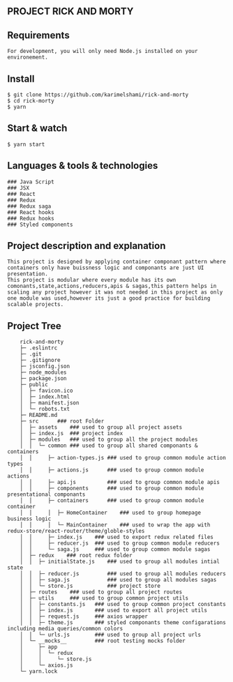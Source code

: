## PROJECT RICK AND MORTY
## Requirements
    For development, you will only need Node.js installed on your environement.
## Install
    $ git clone https://github.com/karimelshami/rick-and-morty
    $ cd rick-morty
    $ yarn
## Start & watch
    $ yarn start
## Languages & tools & technologies
    ### Java Script
    ### JSX
    ### React
    ### Redux
    ### Redux saga
    ### React hooks
    ### Redux hooks
    ### Styled components
## Project description and explanation
    This project is designed by applying container componant pattern where containers only have buissness logic and componants are just UI presentation.
    This project is modular where every module has its own comonants,state,actions,reducers,apis & sagas,this pattern helps in scaling any project however it was not needed in this project as only one module was used,however its just a good practice for building scalable projects. 
## Project Tree
```
    rick-and-morty 
    ├─ .eslintrc 
    ├─ .git      
    ├─ .gitignore 
    ├─ jsconfig.json
    ├─ node_modules
    ├─ package.json
    ├─ public
    │  ├─ favicon.ico
    │  ├─ index.html
    │  ├─ manifest.json
    │  └─ robots.txt
    ├─ README.md
    ├─ src      ### root Folder
    │  ├─ assets    ### used to group all project assets
    │  ├─ index.js  ### project index
    │  ├─ modules   ### used to group all the project modules
    │  │  └─ common ### used to group all shared componants & containers 
    │  │     ├─ action-types.js ### used to group common module action types
    │  │     ├─ actions.js      ### used to group common module actions
    │  │     ├─ api.js          ### used to group common module apis
    │  │     ├─ components      ### used to group common module presentational componants
    │  │     ├─ containers      ### used to group common module container
    │  │     │  ├─ HomeContainer    ### used to group homepage business logic
    │  │     │  └─ MainContainer    ### used to wrap the app with redux-store/react-router/theme/globle-styles
    │  │     ├─ index.js    ### used to export redux related files
    │  │     ├─ reducer.js  ### used to group common module reducers
    │  │     └─ saga.js     ### used to group common module sagas
    │  ├─ redux    ### root redux folder
    │  │  ├─ initialState.js    ### used to group all modules intial state
    │  │  ├─ reducer.js         ### used to group all modules reducers
    │  │  ├─ saga.js            ### used to group all modules sagas
    │  │  └─ store.js           ### project store
    │  ├─ routes    ### used to group all project routes
    │  ├─ utils     ### used to group common project utils
    │  │  ├─ constants.js   ### used to group common project constants
    │  │  ├─ index.js       ### used to export all project utils
    │  │  ├─ request.js     ### axios wrapper
    │  │  ├─ theme.js       ### styled componants theme configarations including media queries/common colors
    │  │  └─ urls.js        ### used to group all project urls
    │  └─ __mocks__         ### root testing mocks folder 
    │     ├─ app
    │     │  └─ redux
    │     │     └─ store.js
    │     └─ axios.js
    └─ yarn.lock
```








